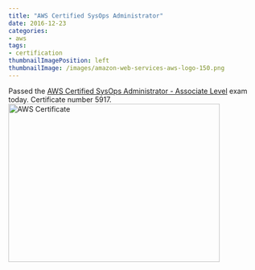 ```yaml
---
title: "AWS Certified SysOps Administrator"
date: 2016-12-23
categories:
- aws
tags:
- certification
thumbnailImagePosition: left
thumbnailImage: /images/amazon-web-services-aws-logo-150.png
---
```


Passed the [AWS Certified SysOps Administrator - Associate Level](https://aws.amazon.com/certification/certified-sysops-admin-associate/) exam today.  Certificate number 5917.
<img src="/images/aws_asoa_5917.png" alt="AWS Certificate" style="width:420px;height:315px;">
